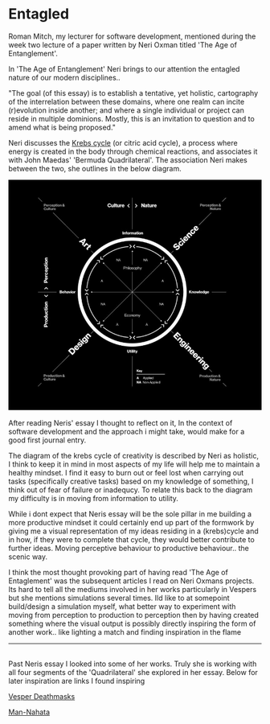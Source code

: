 <!-- Autotelic, Software Development, Roman Mitch, Neri Oxman, The Age of Entanglement, Krebs Cycle, Biology, Mindset, Behaviour, Art, Design -->
# Entagled
Roman Mitch, my lecturer for software development, mentioned during the week two lecture of a paper written by Neri Oxman titled 'The Age of Entanglement'.

In 'The Age of Entanglement' Neri brings to our attention the entagled nature of our modern disciplines..

"The goal (of this essay) is to establish a tentative, yet holistic, cartography of the interrelation between these domains, where one realm can incite (r)evolution inside another; and where a single individual or project can reside in multiple dominions. Mostly, this is an invitation to question and to amend what is being proposed."

Neri discusses the [Krebs cycle](https://en.m.wikipedia.org/wiki/Citric_acid_cycle) (or citric acid cycle), a process where energy is created in the body through chemical reactions, and associates it with John Maedas' 'Bermuda Quadrilateral'. The association Neri makes between the two, she outlines in the below diagram.

![diagram](\MyReflections\NeriOxman.png)

After reading Neris' essay I thought to reflect on it, In the context of software development and the approach i might take, would make for a good first journal entry.

The diagram of the krebs cycle of creativity is described by Neri as holistic, I think to keep it in mind in most aspects of my life will help me to maintain a healthy mindset. I find it easy to burn out or feel lost when carrying out tasks (specifically creative tasks) based on my knowledge of something, I think out of fear of failure or inadequcy. To relate this back to the diagram my difficulty is in moving from information to utility.

While i dont expect that Neris essay will be the sole pillar in me building a more productive mindset it could certainly end up part of the formwork by giving me a visual representation of my ideas residing in a (krebs)cycle and in how, if they were to complete that cycle, they would better contribute to further ideas. Moving perceptive behaviour to productive behaviour.. the scenic way.

I think the most thought provoking part of having read 'The Age of Entaglement' was the subsequent articles I read on Neri Oxmans projects. Its hard to tell all the mediums involved in her works particularly in Vespers but she mentions simulations several times. Ild like to at somepoint build/design a simulation myself, what better way to experiment with moving from perception to production to perception then by having created something where the visual output is possibly directly inspiring the form of another work.. like lighting a match and finding inspiration in the flame

---
<br>
Past Neris essay I looked into some of her works. Truly she is working with all four segments of the 'Quadrilateral' she explored in her essay. Below for later inspiration are links I found inspiring

[Vesper Deathmasks](https://oxman.com/projects/vespers-ii)

[Man-Nahata](https://oxman.com/projects/man-nahata) 